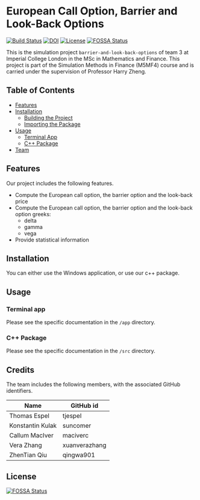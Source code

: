 # European Call Option, Barrier and Look-Back Options

[![Build Status](https://travis-ci.org/tjespel/barrier-and-look-back-options.svg?branch=master)](https://travis-ci.org/tjespel/barrier-and-look-back-options) [![DOI](https://zenodo.org/badge/121739197.svg)](https://zenodo.org/badge/latestdoi/121739197) [![License](https://img.shields.io/badge/License-Apache%202.0-blue.svg)](https://opensource.org/licenses/Apache-2.0) [![FOSSA Status](https://app.fossa.io/api/projects/git%2Bgithub.com%2Ftjespel%2Fbarrier-and-look-back-options.svg?type=shield)](https://app.fossa.io/projects/git%2Bgithub.com%2Ftjespel%2Fbarrier-and-look-back-options?ref=badge_shield)

This is the simulation project `barrier-and-look-back-options` of team 3 at Imperial College London in the MSc in Mathematics and Finance. This project is part of the Simulation Methods in Finance (M5MF4) course and is carried under the supervision of Professor Harry Zheng.

## Table of Contents
- [Features](#features)
- [Installation](#installation)
  - [Building the Project](#building-the-project)
  - [Importing the Package](#importing-the-package)
- [Usage](#usage)
  - [Terminal App](#terminal-app)
  - [C++ Package](#c++-package)
- [Team](#team)

## Features

Our project includes the following features.
- Compute the European call option, the barrier option and the look-back price
- Compute the European call option, the barrier option and the look-back option greeks:
  - delta
  - gamma
  - vega
- Provide statistical information

## Installation

You can either use the Windows application, or use our c++ package.

## Usage

### Terminal app

Please see the specific documentation in the `/app` directory.

### C++ Package

Please see the specific documentation in the `/src` directory.

## Credits

The team includes the following members, with the associated GitHub identifiers.

| Name | GitHub id |
| --- | --- |
|Thomas Espel|tjespel|
|Konstantin Kulak|suncomer|
|Callum MacIver|maciverc|
|Vera Zhang|xuanverazhang|
|ZhenTian Qiu|qingwa901|

## License

[![FOSSA Status](https://app.fossa.io/api/projects/git%2Bgithub.com%2Ftjespel%2Fbarrier-and-look-back-options.svg?type=large)](https://app.fossa.io/projects/git%2Bgithub.com%2Ftjespel%2Fbarrier-and-look-back-options?ref=badge_large)
